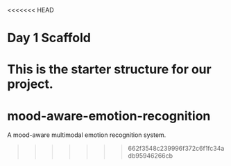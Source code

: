 <<<<<<< HEAD
# Day 1 Scaffold
This is the starter structure for our project.
=======
# mood-aware-emotion-recognition
A mood-aware multimodal emotion recognition system.
>>>>>>> 662f3548c239996f372c6f1fc34adb95946266cb
